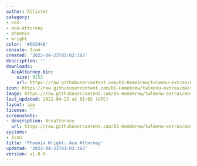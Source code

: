 ```yaml
---
author: Allixter
category:
- nds
- ace-attorney
- phoenix
- wright
color: '#6b5448'
console: Icon
created: '2022-04-23T01:02:18Z'
description: ''
downloads:
  AceAttorney.bin:
    size: 9152
    url: https://raw.githubusercontent.com/DS-Homebrew/twlmenu-extras/master/_nds/TWiLightMenu/icons/AceAttorney.bin
icon: https://raw.githubusercontent.com/DS-Homebrew/twlmenu-extras/master/_nds/TWiLightMenu/icons/gif/AceAttorney.gif
image: https://raw.githubusercontent.com/DS-Homebrew/twlmenu-extras/master/_nds/TWiLightMenu/icons/gif/AceAttorney.gif
last_updated: 2022-04-23 at 01:02 (UTC)
layout: app
license: ''
screenshots:
- description: Aceattorney
  url: https://raw.githubusercontent.com/DS-Homebrew/twlmenu-extras/master/_nds/TWiLightMenu/icons/gif/AceAttorney.gif
systems:
- Icon
title: 'Phoenix Wright: Ace Attorney'
updated: '2022-04-23T01:02:18Z'
version: v1.0.0
---
```

